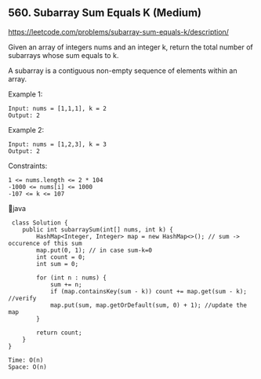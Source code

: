 ## 560. Subarray Sum Equals K (Medium)
https://leetcode.com/problems/subarray-sum-equals-k/description/

Given an array of integers nums and an integer k, return the total number of subarrays whose sum equals to k.

A subarray is a contiguous non-empty sequence of elements within an array.

 

Example 1:

    Input: nums = [1,1,1], k = 2
    Output: 2
Example 2:

    Input: nums = [1,2,3], k = 3
    Output: 2
 

Constraints:

    1 <= nums.length <= 2 * 104
    -1000 <= nums[i] <= 1000
    -107 <= k <= 107
    
  🐆java
   
     class Solution {
        public int subarraySum(int[] nums, int k) {
            HashMap<Integer, Integer> map = new HashMap<>(); // sum -> occurence of this sum
            map.put(0, 1); // in case sum-k=0   
            int count = 0;
            int sum = 0;
    
            for (int n : nums) {
                sum += n;
                if (map.containsKey(sum - k)) count += map.get(sum - k); //verify
                map.put(sum, map.getOrDefault(sum, 0) + 1); //update the map
            }
    
            return count;        
        }
    }

    Time: O(n)
    Space: O(n)
